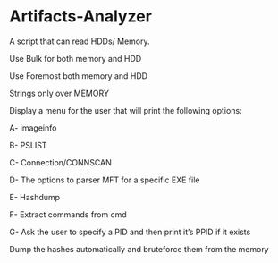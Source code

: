 # Artifacts-Analyzer

A script that can read HDDs/ Memory.

Use Bulk for both memory and HDD

Use Foremost both memory and HDD

Strings only over MEMORY

 Display a menu for the user that will print the following options:
 
 A- imageinfo
 
 B- PSLIST
 
 C- Connection/CONNSCAN
 
 D- The options to parser MFT for a specific EXE file 
 
 E- Hashdump
 
 F- Extract commands from cmd
 
 G- Ask the user to specify a PID and then print it’s PPID if it exists

Dump the hashes automatically and bruteforce them from the memory
